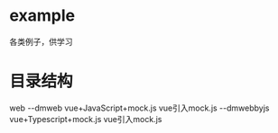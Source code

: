 # example
各类例子，供学习

# 目录结构

web
--dmweb  vue+JavaScript+mock.js  vue引入mock.js
--dmwebbyjs vue+Typescript+mock.js vue引入mock.js
